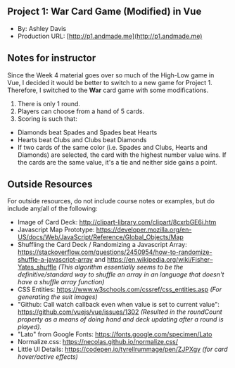 ## Project 1: War Card Game (Modified) in Vue

- By: Ashley Davis
- Production URL: [http://p1.andmade.me](http://p1.andmade.me)

## Notes for instructor

Since the Week 4 material goes over so much of the High-Low game in Vue, I decided it would be better to switch to a new game for Project 1. Therefore, I switched to the **War** card game with some modifications.

1. There is only 1 round.
2. Players can choose from a hand of 5 cards.
3. Scoring is such that:

- Diamonds beat Spades and Spades beat Hearts
- Hearts beat Clubs and Clubs beat Diamonds
- If two cards of the same color (i.e. Spades and Clubs, Hearts and Diamonds) are selected, the card with the highest number value wins. If the cards are the same value, it's a tie and neither side gains a point.

## Outside Resources

For outside resources, do not include course notes or examples, but do include any/all of the following:

- Image of Card Deck: http://clipart-library.com/clipart/8cxrbGE6i.htm
- Javascript Map Prototype: https://developer.mozilla.org/en-US/docs/Web/JavaScript/Reference/Global_Objects/Map
- Shuffling the Card Deck / Randomizing a Javascript Array: https://stackoverflow.com/questions/2450954/how-to-randomize-shuffle-a-javascript-array and https://en.wikipedia.org/wiki/Fisher–Yates_shuffle _(This algorithm essentially seems to be the definitive/standard way to shuffle an array in an language that doesn't have a shuffle array function)_
- CSS Entities: https://www.w3schools.com/cssref/css_entities.asp _(For generating the suit images)_
- "Github: Call watch callback even when value is set to current value": https://github.com/vuejs/vue/issues/1302 _(Resulted in the roundCount property as a means of doing hand and deck updating after a round is played)._
- "Lato" from Google Fonts: https://fonts.google.com/specimen/Lato
- Normalize.css: https://necolas.github.io/normalize.css/
- Little UI Details: https://codepen.io/tyrellrummage/pen/ZJPXgy _(for card hover/active effects)_
